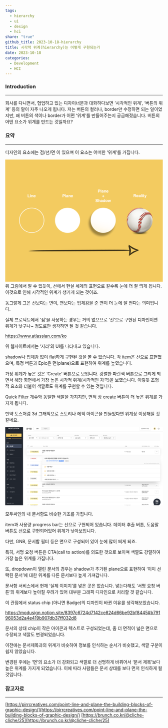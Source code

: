 ```yaml
---
tags:
  - hierarchy
  - ui
  - design
  - hci
share: "true"
github_title: 2023-10-18-hierarchy
title: 시각적 위계(hierarchy)는 어떻게 구현되는가
date: 2023-10-18
categories:
  - Development
  - HCI
---
```

### Introduction

---

회사를 다니면서, 협업하고 있는 디자이너분과 대화하다보면 ‘시각적인 위계’, ‘버튼의 위계’ 등의 말이 자주 나오게 됩니다.
저는 버튼의 컬러나, border만 수정하면 되는 일이었지만, 왜 버튼의 색이나 border가 어떤 ‘위계’를 만들어주는지 궁금해졌습니다.
버튼의 어떤 요소가 위계를 만드는 것일까요?

### 요약

---

디자인의 요소에는 점/선/면 이 있으며 이 요소는 어떠한 ‘위계’를 가집니다.

![hierarchy.png](../../hierarchy.png)
위 그림에서 알 수 있듯이, 선에서 현실 세계의 표현으로 갈수록 눈에 더 잘 띄게 됩니다. 이것으로 인해 시각적인 위계가 생기게 되는 것이죠.

동그랗게 그은 선보다는 면이, 면보다는 입체감을 준 면이 더 눈에 잘 띈다는 의미입니다.

실제 프로덕트에서 ‘점’을 사용하는 경우는 거의 없으므로  ‘선’으로 구현된 디자인이면 위계가 낮구나~ 정도로만 생각하면 될 것 같습니다.

https://www.atlassian.com/ko

위 웹사이트에서는 ‘지라’의 UI를 나타내고 있습니다.

shadow나 입체감 없이 flat하게 구현된 것을 볼 수 있습니다. 각 item은 선으로 표현했으며, 특정 버튼과 Epic은 면(plane)으로 표현하여 위계를 높였습니다.

가장 위계가 높은 것은 ‘Create’ 버튼으로 보입니다. 강렬한 파란색 버튼으로 그리게 되면서 해당 화면에서 가장 높은 시각적 위계(시각적인 자극)을 보였습니다. 이렇듯 조형적 요소와 더불어 색깔로도 위계를 구현할 수 있는 것입니다.

Quick Filter 개수와 동일한 색깔을 가지지만, 면적 상 create 버튼이 더 높은 위계를 가지게 됩니다.

만약 토스처럼 3d 그래픽으로 스토리나 에픽 아이콘을 만들었다면 위계상 이상해질 것 같네요.

![modu-example.png](../../modu-example.png)

모두싸인의 내 문서함도 비슷한 기조를 가집니다.

item과 사용량 progress bar는 선으로 구현되어 있습니다. 데이터 추출 버튼, 도움말 버튼도 선으로 구현되어있어 위계가 낮아보입니다.

다만, GNB, 문서함 필터 등은 면으로 구성되어 있어 눈에 많이 띄게 되죠.

특히, 서명 요청 버튼은 CTA(call to action)를 의도한 것으로 보이며 색깔도 강렬하여 가장 높은 위계를 가집니다.

또, dropdown이 열린 문서의 경우는 shadow가 추가된 plane으로 표현하여 ‘이미 선택된 문서’에 대한 위계를 다른 문서보다 높게 가져갑니다.

문서함 서비스에서 현재 ‘실제 이미지’를 넣은 곳은 없습니다. 넣는다해도 ‘서명 요청 버튼’의 위계보다 높아질 우려가 있어 대부분 그래픽 디자인으로 처리할 것 같습니다.

이 관점에서 status chip (아니면 Badge)의 디자인이 바뀐 이유를 생각해보았습니다.

https://modusign.notion.site/8397c6724d7142ce824d66be92bf8445#b79196053d2a4e419b907db37ff032d8

문서의 상태 chip이 작은 아이콘과 텍스트로 구성되었는데, 좀 더 면적이 넓은 면으로 수정되고 색깔도 변경되었습니다.

이전에는 문서제목과의 위계가 비슷하여 정보를 인식하는 순서가 비슷했고, 색깔 구분이 쉽지 않았습니다.

변경된 후에는 ‘면’의 요소가 더 강화되고 색깔로 더 선명하게 바뀌어서 ‘문서 제목’보다 높은 위계를 가지게 되었습니다. 이에 따라 사람들은 문서 상태를 보다 먼저 인식하게 될 것입니다.

### 참고자료

---

[https://pirrcreatives.com/point-line-and-plane-the-building-blocks-of-graphic-design/](https://pirrcreatives.com/point-line-and-plane-the-building-blocks-of-graphic-design/) 
[https://brunch.co.kr/@cliche-cliche/25](https://brunch.co.kr/@cliche-cliche/25)